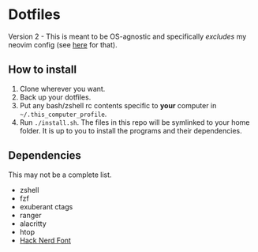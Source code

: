 # Dotfiles

Version 2 - This is meant to be OS-agnostic and specifically _excludes_ my
neovim config (see [here](https://github.com/jonathanlamar/nvim) for that).

## How to install

1. Clone wherever you want.
2. Back up your dotfiles.
3. Put any bash/zshell rc contents specific to **your** computer in
   `~/.this_computer_profile`.
2. Run `./install.sh`.  The files in this repo will be symlinked to your home
   folder.  It is up to you to install the programs and their dependencies.

## Dependencies

This may not be a complete list.

* zshell
* fzf
* exuberant ctags
* ranger
* alacritty
* htop
* [Hack Nerd Font](https://www.nerdfonts.com/font-downloads)
